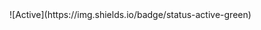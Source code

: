 <script> const badgeElement = document.getElementById('my-badge'); const now = new Date(); const expiryDate = new Date(now.getTime() + 24 * 60 * 60 * 1000); // Add 24 hours const expiryTime = expiryDate.toLocaleString(); function updateBadge() { const currentTime = new Date(); if (currentTime > expiryDate) { badgeElement.style.display = 'none'; } } setInterval(updateBadge, 60000); // Check every minute </script> <div id="my-badge"> ![Active](https://img.shields.io/badge/status-active-green)
